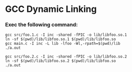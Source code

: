 # GCC Dynamic Linking

### Exec the following command:
```
gcc src/foo.1.c -I inc -shared -fPIC -o lib/libfoo.so.1
ln -sf $(pwd)/lib/libfoo.so.1 $(pwd)/lib/libfoo.so
gcc main.c -I inc -L lib -lfoo -Wl,-rpath=$(pwd)/lib
./a.out

gcc src/foo.2.c -I inc -shared -fPIC -o lib/libfoo.so.2
ln -sf $(pwd)/lib/libfoo.so.2 $(pwd)/lib/libfoo.so
./a.out
```


